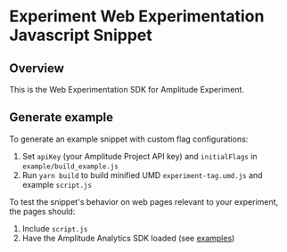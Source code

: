 # Experiment Web Experimentation Javascript Snippet

## Overview

This is the Web Experimentation SDK for Amplitude Experiment.

## Generate example

To generate an example snippet with custom flag configurations:
1. Set `apiKey` (your Amplitude Project API key) and `initialFlags` in `example/build_example.js`
2. Run `yarn build` to build minified UMD `experiment-tag.umd.js` and example `script.js`

To test the snippet's behavior on web pages relevant to your experiment, the pages should:
1. Include `script.js`
2. Have the Amplitude Analytics SDK loaded (see [examples](https://github.com/amplitude/Amplitude-TypeScript/tree/main/packages/analytics-browser))

